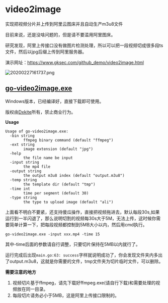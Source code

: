 # video2image

实现把视频分片并上传到阿里云图床并且自动生产m3u8文件

目前来说，还是没啥问题的，但是请不要滥用阿里图床。

研究发现，阿里上传接口没有做图片检测处理，所以可以把一段视频切成很多段ts文件，然后以jpg后缀上传到阿里服务器。

演示网址：https://www.gksec.com/github_demo/video2image.html

![20200227161737.png](http://cdn.gksec.com/2020/02/27/5dcad6205d0d0/20200227161737.png)



## [go-video2image.exe](https://github.com/waterrr/video2image/blob/master/go-video2image.exe)

Windows版本，已经编译好，直接下载即可使用。

版权由[Dxkite](https://github.com/dxkite)所有，禁止商业行为。

**Usage**

```
Usage of go-video2image.exe:
  -bin string
        ffmpeg binary command (default "ffmpeg")
  -ext string
        image extension (default "jpg")
  -help
        the file name be input
  -input string
        the mp4 file
  -output string
        the output m3u8 index (default "output.m3u8")
  -temp string
        the template dir (default "tmp")
  -time int
        time per segment (default 30)
  -type string
        the type to upload image (default "ali")
```

上面看不明白不要紧，还支持傻瓜操作，直接把视频拖进去，默认每段30s,如果运行到一半闪退了，那么说明切割的视频每30s大于5M，无法上传，这时候你需要简单计算一下，把每段视频都控制到5MB大小以内，然后用cmd执行。

```
go-video2image.exe -input xxx.mp4 -time 15
```

其中-time后面的参数请自行调整，只要切片保持在5MB以内就行了。

运行完成后出现`main.go:63: success`字样就说明成功了，你会发现文件夹内多出了output.m3u8，这就是你需要的文件，tmp文件夹为切片临时文件，可以删除。

**需要注意的地方**

1. 视频切片基于ffmpeg，请先下载好ffmpeg.exe(请自行下载)和需要处理的视频放在同一目录。
2. 每段切片请务必小于5MB，这是阿里上传接口限制的。

